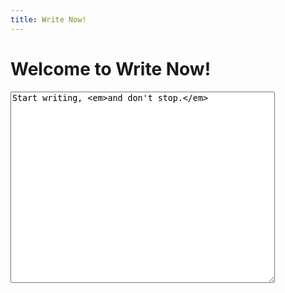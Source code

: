 ```yaml
---
title: Write Now!
---
```

<h1>Welcome to Write Now!</h1>
<textarea rows="20" cols="50">Start writing, <em>and don't stop.</em></textarea>
